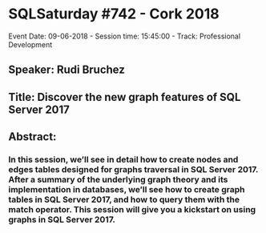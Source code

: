 # SQLSaturday #742 - Cork 2018
Event Date: 09-06-2018 - Session time: 15:45:00 - Track: Professional Development
## Speaker: Rudi Bruchez
## Title: Discover the new graph features of SQL Server 2017
## Abstract:
### In this session, we’ll see in detail how to create nodes and edges tables designed for graphs traversal in SQL Server 2017. After a summary of the underlying graph theory and its implementation in databases, we’ll see how to create graph tables in SQL Server 2017, and how to query them with the match operator. This session will give you a kickstart on using graphs in SQL Server 2017.
